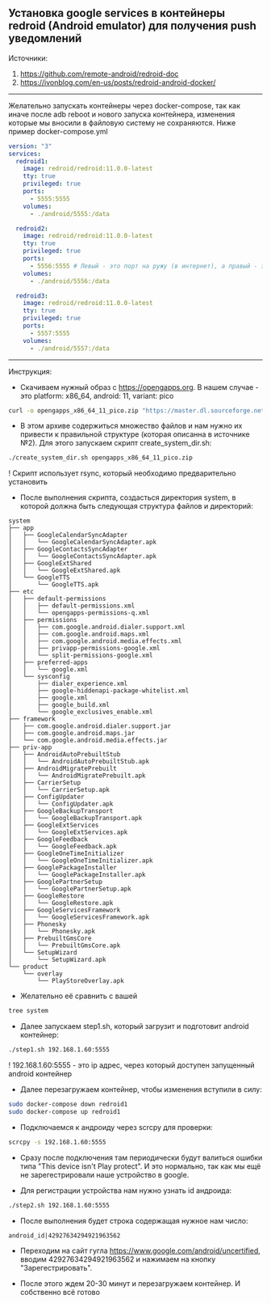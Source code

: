 ## Установка google services в контейнеры redroid (Android emulator) для получения push уведомлений

Источники:

1. https://github.com/remote-android/redroid-doc
2. https://ivonblog.com/en-us/posts/redroid-android-docker/

---

Желательно запускать контейнеры через docker-compose, так как иначе после adb reboot и нового запуска контейнера, изменения которые мы вносили в файловую систему не сохраняются. Ниже пример docker-compose.yml

```yaml
version: "3"
services:
  redroid1:
    image: redroid/redroid:11.0.0-latest
    tty: true
    privileged: true
    ports:
      - 5555:5555
    volumes:
      - ./android/5555:/data

  redroid2:
    image: redroid/redroid:11.0.0-latest
    tty: true
    privileged: true
    ports:
      - 5556:5555 # Левый - это порт на ружу (в интернет), а правый - это порт открытый в контейнере. Таким образом происходит перенаправление с порта 5556 на хосте на порт 5555 в контейнере
    volumes:
      - ./android/5556:/data

  redroid3:
    image: redroid/redroid:11.0.0-latest
    tty: true
    privileged: true
    ports:
      - 5557:5555
    volumes:
      - ./android/5557:/data
```

---

Инструкция:

- Скачиваем нужный образ c https://opengapps.org. В нашем случае - это platform: x86_64, android: 11, variant: pico

```bash
curl -o opengapps_x86_64_11_pico.zip "https://master.dl.sourceforge.net/project/opengapps/x86_64/20220503/open_gapps-x86_64-11.0-pico-20220503.zip?viasf=1"
```

- В этом архиве содержиться множество файлов и нам нужно их привести к правильной структуре (которая описанна в источнике №2). Для этого запускаем скрипт create_system_dir.sh:

```bash
./create_system_dir.sh opengapps_x86_64_11_pico.zip
```

! Скрипт использует rsync, который необходимо предварительно установить

- После выполнения скрипта, создасться директория system, в которой должна быть следующая структура файлов и директорий:

```
system
├── app
│   ├── GoogleCalendarSyncAdapter
│   │   └── GoogleCalendarSyncAdapter.apk
│   ├── GoogleContactsSyncAdapter
│   │   └── GoogleContactsSyncAdapter.apk
│   ├── GoogleExtShared
│   │   └── GoogleExtShared.apk
│   └── GoogleTTS
│       └── GoogleTTS.apk
├── etc
│   ├── default-permissions
│   │   ├── default-permissions.xml
│   │   └── opengapps-permissions-q.xml
│   ├── permissions
│   │   ├── com.google.android.dialer.support.xml
│   │   ├── com.google.android.maps.xml
│   │   ├── com.google.android.media.effects.xml
│   │   ├── privapp-permissions-google.xml
│   │   └── split-permissions-google.xml
│   ├── preferred-apps
│   │   └── google.xml
│   └── sysconfig
│       ├── dialer_experience.xml
│       ├── google-hiddenapi-package-whitelist.xml
│       ├── google.xml
│       ├── google_build.xml
│       └── google_exclusives_enable.xml
├── framework
│   ├── com.google.android.dialer.support.jar
│   ├── com.google.android.maps.jar
│   └── com.google.android.media.effects.jar
├── priv-app
│   ├── AndroidAutoPrebuiltStub
│   │   └── AndroidAutoPrebuiltStub.apk
│   ├── AndroidMigratePrebuilt
│   │   └── AndroidMigratePrebuilt.apk
│   ├── CarrierSetup
│   │   └── CarrierSetup.apk
│   ├── ConfigUpdater
│   │   └── ConfigUpdater.apk
│   ├── GoogleBackupTransport
│   │   └── GoogleBackupTransport.apk
│   ├── GoogleExtServices
│   │   └── GoogleExtServices.apk
│   ├── GoogleFeedback
│   │   └── GoogleFeedback.apk
│   ├── GoogleOneTimeInitializer
│   │   └── GoogleOneTimeInitializer.apk
│   ├── GooglePackageInstaller
│   │   └── GooglePackageInstaller.apk
│   ├── GooglePartnerSetup
│   │   └── GooglePartnerSetup.apk
│   ├── GoogleRestore
│   │   └── GoogleRestore.apk
│   ├── GoogleServicesFramework
│   │   └── GoogleServicesFramework.apk
│   ├── Phonesky
│   │   └── Phonesky.apk
│   ├── PrebuiltGmsCore
│   │   └── PrebuiltGmsCore.apk
│   └── SetupWizard
│       └── SetupWizard.apk
└── product
    └── overlay
        └── PlayStoreOverlay.apk
```

- Желательно её сравнить с вашей

```bash
tree system
```

- Далее запускаем step1.sh, который загрузит и подготовит android контейнер:

```bash
./step1.sh 192.168.1.60:5555
```

! 192.168.1.60:5555 - это ip адрес, через который доступен запущенный android контейнер

- Далее перезагружаем контейнер, чтобы изменения вступили в силу:

```bash
sudo docker-compose down redroid1
sudo docker-compose up redroid1
```

- Подключаемся к андроиду через scrcpy для проверки:

```bash
scrcpy -s 192.168.1.60:5555
```

- Сразу после подключения там периодически будут валиться ошибки типа "This device isn't Play protect". И это нормально, так как мы ещё не зарегестрировали наше устройство в google.

- Для регистрации устройства нам нужно узнать id андроида:

```bash
./step2.sh 192.168.1.60:5555
```

- После выполнения будет строка содержащая нужное нам число:

```
android_id|42927634294921963562
```

- Переходим на сайт гугла https://www.google.com/android/uncertified, вводим 42927634294921963562 и нажимаем на кнопку "Зарегестрировать".

- После этого ждем 20-30 минут и перезагружаем контейнер. И собственно всё готово
